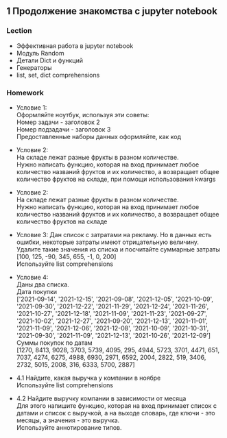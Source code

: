 ## 1 Продолжение знакомства с jupyter notebook

### Lection
* Эффективная работа в jupyter notebook
* Модуль Random
* Детали Dict и функций
* Генераторы
* list, set, dict comprehensions

### Homework
* Условие 1:<br>
    Оформляйте ноутбук, используя эти советы:<br>
    Номер задачи - заголовок 2<br>
    Номер подзадачи - заголовок 3<br>
    Предоставленные наборы данных оформляйте, как код

* Условие 2:<br>
    На складе лежат разные фрукты в разном количестве.<br>
    Нужно написать функцию, которая на вход принимает любое количество названий фруктов и их количество, а возвращает общее количество фруктов на складе, при помощи использования kwargs
    
* Условие 2:<br>
    На складе лежат разные фрукты в разном количестве.<br>
    Нужно написать функцию, которая на вход принимает любое количество названий фруктов и их количество, а возвращает общее количество фруктов на складе
    
* Условие 3:
    Дан список с затратами на рекламу. Но в данных есть ошибки, некоторые затраты имеют отрицательную величину. Удалите такие значения из списка и посчитайте суммарные затраты<br>
    [100, 125, -90, 345, 655, -1, 0, 200]<br>
    Используйте list comprehensions
    
* Условие 4:<br>
    Даны два списка.<br>
    Дата покупки<br>
    ['2021-09-14', '2021-12-15', '2021-09-08', '2021-12-05', '2021-10-09', '2021-09-30', '2021-12-22', '2021-11-29', '2021-12-24', '2021-11-26', '2021-10-27', '2021-12-18', '2021-11-09', '2021-11-23', '2021-09-27', '2021-10-02', '2021-12-27', '2021-09-20', '2021-12-13', '2021-11-01', '2021-11-09', '2021-12-06', '2021-12-08', '2021-10-09', '2021-10-31', '2021-09-30', '2021-11-09', '2021-12-13', '2021-10-26', '2021-12-09']<br>
    Суммы покупок по датам<br>
    [1270, 8413, 9028, 3703, 5739, 4095, 295, 4944, 5723, 3701, 4471, 651, 7037, 4274, 6275, 4988, 6930, 2971, 6592, 2004, 2822, 519, 3406, 2732, 5015, 2008, 316, 6333, 5700, 2887]
    
* 4.1 Найдите, какая выручка у компании в ноябре<br>
    Используйте list comprehensions
    
* 4.2 Найдите выручку компании в зависимости от месяца<br>
    Для этого напишите функцию, которая на вход принимает список с датами и список с выручкой, а на выходе словарь, где ключи - это месяцы, а значения - это выручка.<br>
    Используйте аннотирование типов.